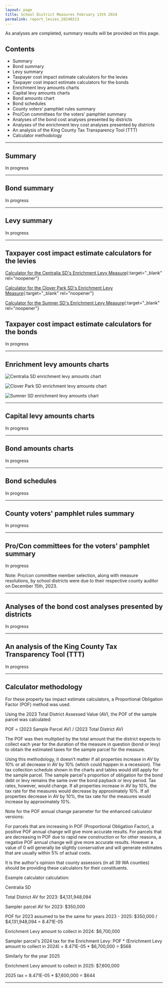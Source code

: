 ```yaml
---
layout: page
title: School District Measures February 13th 2024
permalink: report_levies_20240213
---
```


As analyses are completed, summary results will be provided on this page.

## Contents
- Summary
- Bond summary
- Levy summary
- Taxpayer cost impact estimate calculators for the levies
- Taxpayer cost impact estimate calculators for the bonds
- Enrichment levy amounts charts
- Capital levy amounts charts
- Bond amounts chart
- Bond schedules
- County voters' pamphlet rules summary
- Pro/Con committees for the voters' pamphlet summary
- Analyses of the bond cost analyses presented by districts
- Analyses of the enrichment levy cost analyses presented by districts
- An analysis of the King County Tax Transparency Tool (TTT)
- Calculator methodology

___

## Summary

In progress

___

## Bond summary

In progress

___

## Levy summary

In progress

___

## Taxpayer cost impact estimate calculators for the levies

[Calculator for the Centralia SD's Enrichment Levy Measure](calculator_centralia_20240213_enhanced){:target="_blank" rel="noopener"}

[Calculator for the Clover Park SD's Enrichment Levy Measure](calculator_clover_park_20240213_enhanced){:target="_blank" rel="noopener"}

[Calculator for the Sumner SD's Enrichment Levy Measure](calculator_sumner_20240213_enhanced){:target="_blank" rel="noopener"}


## Taxpayer cost impact estimate calculators for the bonds

In progress

___

## Enrichment levy amounts charts

![Centralia SD enrichment levy amounts chart](pagesManual/LeviesReport/20240213/CentraliaEnrichment.png "Centralia SD enrichment levy amounts chart")

![Clover Park SD enrichment levy amounts chart](pagesManual/LeviesReport/20240213/CloverParkEnrichment.png "Clover Park SD enrichment levy amounts chart")

![Sumner SD enrichment levy amounts chart](pagesManual/LeviesReport/20240213/SumnerEnrichment.png "Sumner SD enrichment levy amounts chart")

___

## Capital levy amounts charts

In progress

___

## Bond amounts charts

In progress

___

## Bond schedules

In progress

___

## County voters' pamphlet rules summary

In progress

___

## Pro/Con committees for the voters' pamphlet summary

In progress

Note: Pro/con committee member selection, along with measure resolutions, by school districts were due to their respective county auditor on December 15th, 2023.

___


## Analyses of the bond cost analyses presented by districts

In progress

___

## An analysis of the King County Tax Transparency Tool (TTT)

In progress

___


## Calculator methodology

For these property tax impact estimate calculators, a Proportional Obligation Factor (POF) method was used.

Using the 2023 Total District Assessed Value (AV), the POF of the sample parcel was calculated:

POF = (2023 Sample Parcel AV) / (2023 Total District AV)

The POF was then multiplied by the total amount that the district expects to collect each year for the duration of the measure in question (bond or levy) 
to obtain the estimated taxes for the sample parcel for the measure.

Using this methodology, it doesn’t matter if all properties increase in AV by 10% or all decrease in AV by 10% (which could happen in a recession). 
The tax collection schedule shown in the charts and tables would still apply for the sample parcel. The sample parcel's proportion of obligation for the bond debt 
or levy remains the same over the bond payback or levy period. Tax rates, however, would change. If all properties increase in AV by 10%, the tax rate for the measures would 
decrease by approximately 10%. If all properties decrease in AV by 10%, the tax rate for the measures would increase by approximately 10%.

Note for the POF annual change parameter for the enhanced calculator versions:

For parcels that are increasing in POF (Proportional Obligation Factor), a positive POF annual change will give more accurate results. 
For parcels that are decreasing in POF due to rapid new construction or for other reasons, a negative POF annual change will give more accurate results. 
However a value of 0 will generally be slightly conservative and will generate estimates that are usually within 5% of actual costs. 

It is the author's opinion that county assessors (in all 39 WA counties) should be providing these calculators for their constituents. 

Example calculator calculation:

Centralia SD

Total District AV for 2023: $4,131,948,094

Sampler parcel AV for 2023: $350,000

POF for 2023 assumed to be the same for years 2023 - 2025: $350,000 / $4,131,948,094 = 8.471E-05

Enrichment Levy amount to collect in 2024: $6,700,000

Sampler parcel's 2024 tax for the Enrichment Levy: POF * (Enrichment Levy amount to collect in 2024) = 8.471E-05 * $6,700,000 = $568

Similarly for the year 2025

Enrichment Levy amount to collect in 2025: $7,600,000

2025 tax = 8.471E-05 * $7,600,000 = $644



___

